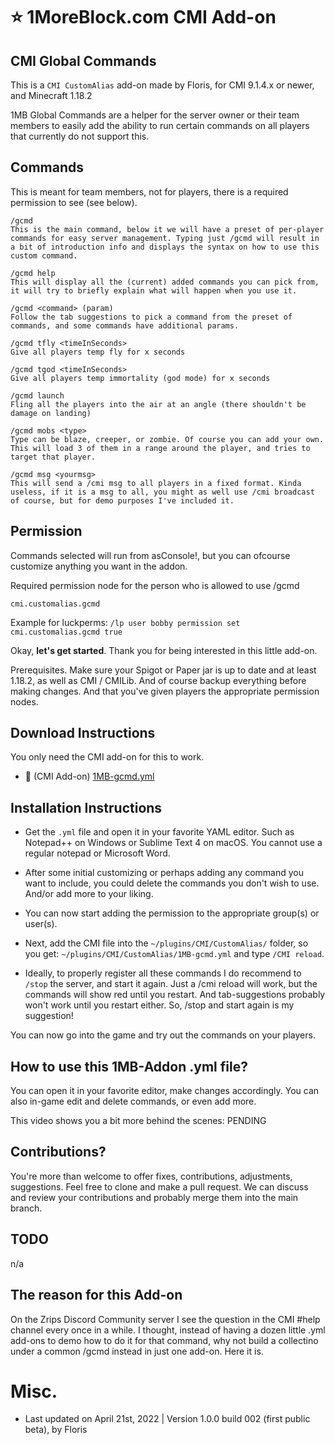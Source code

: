 # :star: 1MoreBlock.com CMI Add-on

## CMI Global Commands

This is a `CMI CustomAlias` add-on made by Floris, for CMI 9.1.4.x or newer, and Minecraft 1.18.2

1MB Global Commands are a helper for the server owner or their team members to easily add the ability to run certain commands on all players that currently do not support this. 

## Commands

This is meant for team members, not for players, there is a required permission to see (see below).

```
/gcmd
This is the main command, below it we will have a preset of per-player commands for easy server management. Typing just /gcmd will result in a bit of introduction info and displays the syntax on how to use this custom command.

/gcmd help
This will display all the (current) added commands you can pick from, it will try to briefly explain what will happen when you use it. 

/gcmd <command> (param)
Follow the tab suggestions to pick a command from the preset of commands, and some commands have additional params.
```

```
/gcmd tfly <timeInSeconds>
Give all players temp fly for x seconds

/gcmd tgod <timeInSeconds>
Give all players temp immortality (god mode) for x seconds

/gcmd launch
Fling all the players into the air at an angle (there shouldn't be damage on landing)

/gcmd mobs <type> 
Type can be blaze, creeper, or zombie. Of course you can add your own.
This will load 3 of them in a range around the player, and tries to target that player.

/gcmd msg <yourmsg>
This will send a /cmi msg to all players in a fixed format. Kinda useless, if it is a msg to all, you might as well use /cmi broadcast of course, but for demo purposes I've included it.
```

## Permission

Commands selected will run from asConsole!, but you can ofcourse customize anything you want in the addon. 

Required permission node for the person who is allowed to use /gcmd
```
cmi.customalias.gcmd
```
Example for luckperms: `/lp user bobby permission set cmi.customalias.gcmd true`

Okay, **let's get started**. Thank you for being interested in this little add-on.

Prerequisites. Make sure your Spigot or Paper jar is up to date and at least 1.18.2, as well as CMI / CMILib. And of course backup everything before making changes. And that you've given players the appropriate permission nodes.

## Download Instructions

You only need the CMI add-on for this to work.

- :file_folder: (CMI Add-on) [1MB-gcmd.yml](/Resources/Add-ons/essentialsx/1MB-gcmd.yml)


## Installation Instructions

- Get the `.yml` file and open it in your favorite YAML editor. Such as Notepad++ on Windows or Sublime Text 4 on macOS. You cannot use a regular notepad or Microsoft Word.

- After some initial customizing or perhaps adding any command you want to include, you could delete the commands you don't wish to use. And/or add more to your liking.

- You can now start adding the permission to the appropriate group(s) or user(s).

- Next, add the CMI file into the `~/plugins/CMI/CustomAlias/` folder, so you get: `~/plugins/CMI/CustomAlias/1MB-gcmd.yml` and type `/CMI reload`.

- Ideally, to properly register all these commands I do recommend to `/stop` the server, and start it again. Just a /cmi reload will work, but the commands will show red until you restart. And tab-suggestions probably won't work until you restart either. So, /stop and start again is my suggestion!

You can now go into the game and try out the commands on your players.

## How to use this 1MB-Addon .yml file?

You can open it in your favorite editor, make changes accordingly. You can also in-game edit and delete commands, or even add more. 

This video shows you a bit more behind the scenes: PENDING

## Contributions?

You're more than welcome to offer fixes, contributions, adjustments, suggestions. Feel free to clone and make a pull request. We can discuss and review your contributions and probably merge them into the main branch. 

## TODO

n/a

## The reason for this Add-on

On the Zrips Discord Community server I see the question in the CMI #help channel every once in a while. I thought, instead of having a dozen little .yml add-ons to demo how to do it for that command, why not build a collectino under a common /gcmd instead in just one add-on. Here it is. 

# Misc.

- Last updated on April 21st, 2022 | Version 1.0.0 build 002 (first public beta), by Floris